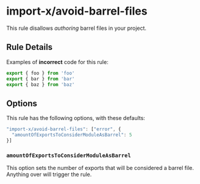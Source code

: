 # import-x/avoid-barrel-files

<!-- end auto-generated rule header -->

This rule disallows _authoring_ barrel files in your project.

## Rule Details

Examples of **incorrect** code for this rule:

```js
export { foo } from 'foo'
export { bar } from 'bar'
export { baz } from 'baz'
```

## Options

This rule has the following options, with these defaults:

```js
"import-x/avoid-barrel-files": ["error", {
  "amountOfExportsToConsiderModuleAsBarrel": 5
}]
```

### `amountOfExportsToConsiderModuleAsBarrel`

This option sets the number of exports that will be considered a barrel file. Anything over will trigger the rule.
